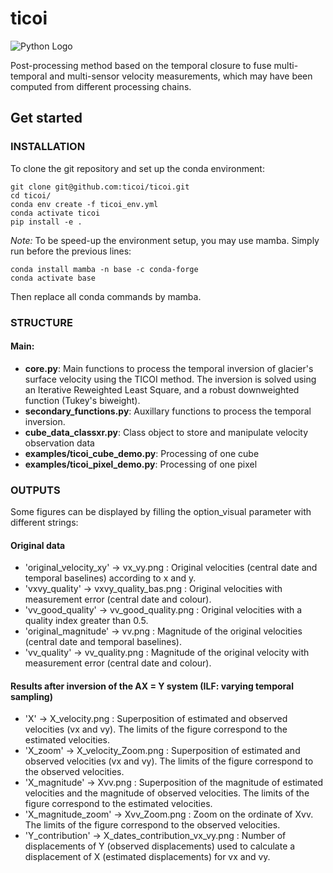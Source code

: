 # ticoi

![Python Logo](https://www.python.org/static/community_logos/python-logo.png "Sample inline image")

Post-processing method based on the temporal closure to fuse multi-temporal and multi-sensor velocity measurements,
which may have been computed from
different processing chains.

## Get started

### INSTALLATION

To clone the git repository and set up the conda environment:

```
git clone git@github.com:ticoi/ticoi.git
cd ticoi/   
conda env create -f ticoi_env.yml 
conda activate ticoi      
pip install -e .
```

*Note:* To be speed-up the environment setup, you may use mamba. Simply run before the previous lines:

```
conda install mamba -n base -c conda-forge
conda activate base
```

Then replace all conda commands by mamba.

### STRUCTURE

#### Main:

* **core.py**: Main functions to process the temporal inversion of glacier's surface velocity using
  the TICOI method. The inversion is solved using an Iterative Reweighted Least Square, and a robust downweighted
  function (Tukey's biweight).
* **secondary_functions.py**: Auxillary functions to process the temporal inversion.
* **cube_data_classxr.py**: Class object to store and manipulate velocity observation data
* **examples/ticoi_cube_demo.py**: Processing of one cube
* **examples/ticoi_pixel_demo.py**: Processing of one pixel

### OUTPUTS

Some figures can be displayed by filling the option_visual parameter with different strings:

#### Original data

- 'original_velocity_xy' -> vx_vy.png : Original velocities (central date and temporal baselines) according to x and y.
- 'vxvy_quality' -> vxvy_quality_bas.png : Original velocities with measurement error (central date and colour).
- 'vv_good_quality' -> vv_good_quality.png : Original velocities with a quality index greater than 0.5.
- 'original_magnitude' -> vv.png : Magnitude of the original velocities (central date and temporal baselines).
- 'vv_quality' -> vv_quality.png : Magnitude of the original velocity with measurement error (central date and colour).

#### Results after inversion of the AX = Y system (ILF: varying temporal sampling)

- 'X' -> X_velocity.png : Superposition of estimated and observed velocities (vx and vy). The limits of the figure
  correspond to the estimated velocities.
- 'X_zoom' -> X_velocity_Zoom.png : Superposition of estimated and observed velocities (vx and vy). The limits of the
  figure correspond to the observed velocities.
- 'X_magnitude' -> Xvv.png : Superposition of the magnitude of estimated velocities and the magnitude of observed
  velocities. The limits of the figure correspond to the estimated velocities.
- 'X_magnitude_zoom' -> Xvv_Zoom.png : Zoom on the ordinate of Xvv. The limits of the figure correspond to the observed
  velocities.
- 'Y_contribution' -> X_dates_contribution_vx_vy.png : Number of displacements of Y (observed displacements) used to
  calculate a displacement of X (estimated displacements) for vx and vy.

[packaging guide]: https://packaging.python.org

[distribution tutorial]: https://packaging.python.org/tutorials/packaging-projects/

[src]: https://github.com/pypa/sampleproject

[rst]: http://docutils.sourceforge.net/rst.html

[md]: https://tools.ietf.org/html/rfc7764#section-3.5 "CommonMark variant"

[md use]: https://packaging.python.org/specifications/core-metadata/#description-content-type-optional
